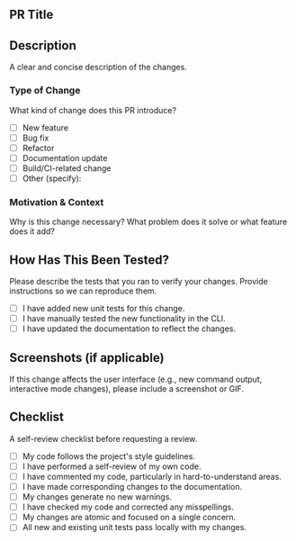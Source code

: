 ## PR Title

## Description
A clear and concise description of the changes.

### Type of Change
What kind of change does this PR introduce?

- [ ] New feature
- [ ] Bug fix
- [ ] Refactor
- [ ] Documentation update
- [ ] Build/CI-related change
- [ ] Other (specify):

### Motivation & Context
Why is this change necessary? What problem does it solve or what feature does it add?

## How Has This Been Tested?
Please describe the tests that you ran to verify your changes. Provide instructions so we can reproduce them.

- [ ] I have added new unit tests for this change.
- [ ] I have manually tested the new functionality in the CLI.
- [ ] I have updated the documentation to reflect the changes.

## Screenshots (if applicable)
If this change affects the user interface (e.g., new command output, interactive mode changes), please include a screenshot or GIF.

## Checklist
A self-review checklist before requesting a review.

- [ ] My code follows the project's style guidelines.
- [ ] I have performed a self-review of my own code.
- [ ] I have commented my code, particularly in hard-to-understand areas.
- [ ] I have made corresponding changes to the documentation.
- [ ] My changes generate no new warnings.
- [ ] I have checked my code and corrected any misspellings.
- [ ] My changes are atomic and focused on a single concern.
- [ ] All new and existing unit tests pass locally with my changes.